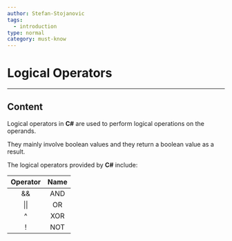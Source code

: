 ```yaml
---
author: Stefan-Stojanovic
tags:
  - introduction
type: normal
category: must-know
---
```


# Logical Operators

---

## Content

Logical operators in **C#** are used to perform logical operations on the operands.

They mainly involve boolean values and they return a boolean value as a result.

The logical operators provided by **C#** include:

| Operator | Name |
| :------: | :--: |
|    &&    | AND  |
|   \|\|   |  OR  |
|    ^     | XOR  |
|    !     | NOT  |
